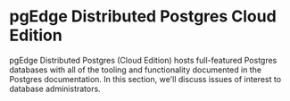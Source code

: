 # pgEdge Distributed Postgres Cloud Edition 

pgEdge Distributed Postgres (Cloud Edition) hosts full-featured Postgres databases with all of the tooling and functionality documented in the Postgres documentation. In this section, we'll discuss issues of interest to database administrators.